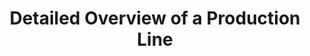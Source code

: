 ---
layout: article
title: Detailed Overview of a Production Line
description: 
  - This template displays all relevant information of a single production line. It contains MES data, order information and employee news amongst others. In addition, the status of the other lines is shown in simplified form. 
lang: en
weight: 2000
isDraft: false
ref: Universal_Manufacturing_Board
category:
  - KPI
  - Lean Management
  - Process
  - Production
image: Universal_Manufacturing_Board_EN.png
thumbnail: Universal_Manufacturing_Board_EN_thumbnail.png
download: Universal_Manufacturing_Board_EN.pbmx
overview_description:
overview_benefits:
overview_data_sources:
---